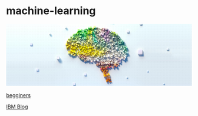 # machine-learning
![machine-learning](https://github.com/cs-joy/machine-learning/blob/main/machine-learning_6.jpg)

[begginers](https://colab.research.google.com/github/tensorflow/docs/blob/master/site/en/tutorials/quickstart/beginner.ipynb#scrollTo=h3IKyzTCDNGo)

[IBM Blog](https://www.ibm.com/topics/machine-learning)

